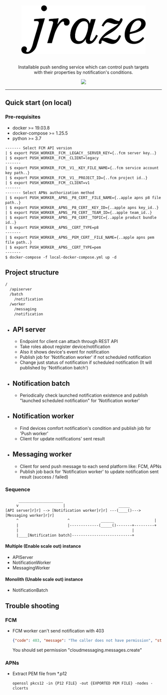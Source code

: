 <div align="center">
  <br/>
  <img src="./docs/image/jraze-logo.png" width="400"/>
  <br/>
  <br/>
  <p>
    Installable push sending service which can control push targets  <br/>
    with their properties by notification's conditions.  
  </p>
  <p>
    <a href="https://github.com/pjongy/jraze/blob/master/LICENSE">
      <img src="https://img.shields.io/badge/license-MIT-blue.svg"/>
    </a>
  </p>
</div>

---

## Quick start (on local)

### Pre-requisites
- docker >= 19.03.8
- docker-compose >= 1.25.5
- python >= 3.7

```
------- Select FCM API version
| $ export PUSH_WORKER__FCM__LEGACY__SERVER_KEY={..fcm server key..}
| $ export PUSH_WORKER__FCM__CLIENT=legacy
-------
| $ export PUSH_WORKER__FCM__V1__KEY_FILE_NAME={..fcm service account key path..}
| $ export PUSH_WORKER__FCM__V1__PROJECT_ID={..fcm project id..}
| $ export PUSH_WORKER__FCM__CLIENT=v1
-------
------- Select APNs authorization method
| $ export PUSH_WORKER__APNS__P8_CERT__FILE_NAME={..apple apns p8 file path..}
| $ export PUSH_WORKER__APNS__P8_CERT__KEY_ID={..apple apns key_id..}
| $ export PUSH_WORKER__APNS__P8_CERT__TEAM_ID={..apple team_id..}
| $ export PUSH_WORKER__APNS__P8_CERT__TOPIC={..apple product bundle id..}
| $ export PUSH_WORKER__APNS__CERT_TYPE=p8
-------
| $ export PUSH_WORKER__APNS__PEM_CERT__FILE_NAME={..apple apns pem file path..}
| $ export PUSH_WORKER__APNS__CERT_TYPE=pem
-------
$ docker-compose -f local-docker-compose.yml up -d
```


## Project structure
```
/
  /apiserver
  /batch
    /notification
  /worker
    /messaging
    /notification
```

- API server
  ---
  - Endpoint for client can attach through REST API
  - Take roles about register device/notification
  - Also it shows device's event for notification
  - Publish job for 'Notification worker' if not scheduled notification
  - Change just status of notification if scheduled notification (It will published by 'Notification batch')

- Notification batch
  ---
  - Periodically check launched notification existence and publish "launched scheduled notification" for 'Notification worker'

- Notification worker
  ---
  - Find devices comfort notification's condition and publish job for 'Push worker'
  - Client for update notifications' sent result

- Messaging worker
  ---
  - Client for send push message to each send platform like: FCM, APNs
  - Publish job back for 'Notification worker' to update notification sent result (success / failed)


### Sequence
```
      ____________________
     v                    |                        _____
[API server]r]r] --> [Notification worker]r]r] ---(____()---> [Messaging worker]r]r]
     ^                      ^              ______                  |
     |                      |-------------(_____()-------+---------+
     |                                                   |
     |____[Notification batch]---------------------------+
```

#### Multiple (Enable scale out) instance
- APIServer
- NotificationWorker
- MessagingWorker

#### Monolith (Unable scale out) instance
- NotificationBatch

## Trouble shooting

### FCM

-  FCM worker can't send notification with 403

    ```json
    {"code": 403, "message": "The caller does not have permission", "status": "PERMISSION_DENIED"}}
    ```
    You should set permission "cloudmessaging.messages.create"

### APNs

- Extract PEM file from *.p12
    ```
    openssl pkcs12 -in {P12 FILE} -out {EXPORTED PEM FILE} -nodes -clcerts
    ```

